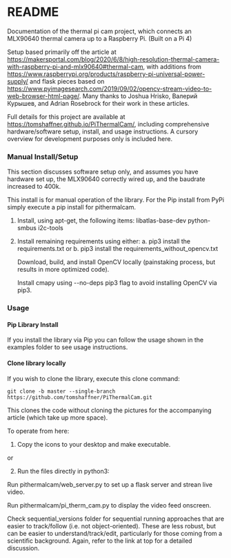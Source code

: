 # README #

Documentation of the thermal pi cam project, which connects an MLX90640 thermal camera up to a Raspberry Pi. (Built on a Pi 4)

Setup based primarily off the article at https://makersportal.com/blog/2020/6/8/high-resolution-thermal-camera-with-raspberry-pi-and-mlx90640#thermal-cam, with additions from https://www.raspberrypi.org/products/raspberry-pi-universal-power-supply/ and flask pieces based on https://www.pyimagesearch.com/2019/09/02/opencv-stream-video-to-web-browser-html-page/. Many thanks to Joshua Hrisko, Валерий Курышев, and Adrian Rosebrock for their work in these articles.

Full details for this project are available at https://tomshaffner.github.io/PiThermalCam/, including comprehensive hardware/software setup, install, and usage instructions. A cursory overview for development purposes only is included here.

### Manual Install/Setup ###

This section discusses software setup only, and assumes you have hardware set up, the MLX90640 correctly wired up, and the baudrate increased to 400k.

This install is for manual operation of the library. For the Pip install from PyPi simply execute a pip install for pithermalcam.

1. Install, using apt-get, the following items:
libatlas-base-dev
python-smbus
i2c-tools

2. Install remaining requirements using either:
a. 
    pip3 install the requirements.txt
or
b. 
    pip3 install the requirements_without_opencv.txt

    Download, build, and install OpenCV locally (painstaking process, but results in more optimized code).

    Install cmapy using --no-deps pip3 flag to avoid installing OpenCV via pip3.


### Usage ###

#### Pip Library Install ####

If you install the library via Pip you can follow the usage shown in the examples folder to see usage instructions.

#### Clone library locally ####
If you wish to clone the library, execute this clone command:

`git clone -b master --single-branch https://github.com/tomshaffner/PiThermalCam.git`

This clones the code without cloning the pictures for the accompanying article (which take up more space).

To operate from here:

1. Copy the icons to your desktop and make executable.

or

2. Run the files directly in python3:

Run pithermalcam/web_server.py to set up a flask server and strean live video.

Run pithermalcam/pi_therm_cam.py to display the video feed onscreen.

Check sequential_versions folder for sequential running approaches that are easier to track/follow (i.e. not object-oriented). These are less robust, but can be easier to understand/track/edit, particularly for those coming from a scientific background. Again, refer to the link at top for a detailed discussion.